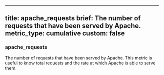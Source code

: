 
---
title: apache_requests
brief: The number of requests that have been served by Apache.
metric_type: cumulative
custom: false
---
### apache_requests

The number of requests that have been served by Apache. This metric is useful to know total requests and the rate at which Apache is able to serve them.


